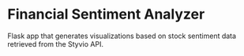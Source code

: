 # Financial Sentiment Analyzer

Flask app that generates visualizations based on stock sentiment data retrieved from the Styvio API.

